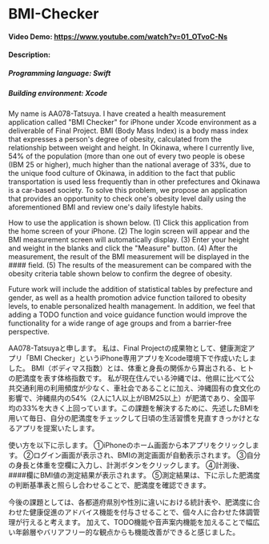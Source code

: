 # BMI-Checker
#### Video Demo:  <https://www.youtube.com/watch?v=01_OTvoC-Ns>
#### Description:
##### Programming language: Swift
##### Building environment: Xcode

My name is AA078-Tatsuya.
I have created a health measurement application called "BMI Checker" for iPhone under Xcode environment as a deliverable of Final Project.
BMI (Body Mass Index) is a body mass index that expresses a person's degree of obesity, calculated from the relationship between weight and height.
In Okinawa, where I currently live, 54% of the population (more than one out of every two people is obese (IBM 25 or higher), much higher than the national average of 33%, due to the unique food culture of Okinawa, in addition to the fact that public transportation is used less frequently than in other prefectures and Okinawa is a car-based society. To solve this problem, we propose an application that provides an opportunity to check one's obesity level daily using the aforementioned BMI and review one's daily lifestyle habits.

How to use the application is shown below.
(1) Click this application from the home screen of your iPhone.
(2) The login screen will appear and the BMI measurement screen will automatically display.
(3) Enter your height and weight in the blanks and click the "Measure" button.
(4) After the measurement, the result of the BMI measurement will be displayed in the #### field.
(5) The results of the measurement can be compared with the obesity criteria table shown below to confirm the degree of obesity.

Future work will include the addition of statistical tables by prefecture and gender, as well as a health promotion advice function tailored to obesity levels, to enable personalized health management.
In addition, we feel that adding a TODO function and voice guidance function would improve the functionality for a wide range of age groups and from a barrier-free perspective.

AA078-Tatsuyaと申します。
私は、Final Projectの成果物として、健康測定アプリ「BMI Checker」というiPhone専用アプリをXcode環境下で作成いたしました。
BMI（ボディマス指数）とは、体重と身長の関係から算出される、ヒトの肥満度を表す体格指数です。
私が現在住んでいる沖縄では、他県に比べて公共交通利用の利用頻度が少なく、車社会であることに加え、沖縄固有の食文化の影響で、沖縄県内の54%（2人に1人以上がIBM25以上）が肥満であり、全国平均の33%を大きく上回っています。この課題を解決するために、先述したBMIを用いて毎日、自分の肥満度をチェックして日頃の生活習慣を見直すきっかけとなるアプリを提案いたします。

使い方を以下に示します。
①iPhoneのホーム画面から本アプリをクリックします。
②ログイン画面が表示され、BMIの測定画面が自動表示されます。
③自分の身長と体重を空欄に入力し、計測ボタンをクリックします。
④計測後、####欄にBMI値の測定結果が表示されます。
⑤測定結果は、下に示した肥満度の判断基準表と照らし合わせることで、肥満度を確認できます。

今後の課題としては、各都道府県別や性別に違いにおける統計表や、肥満度に合わせた健康促進のアドバイス機能を付与させることで、個々人に合わせた体調管理が行えると考えます。
加えて、TODO機能や音声案内機能を加えることで幅広い年齢層やバリアフリー的な観点からも機能改善ができると感じました。




